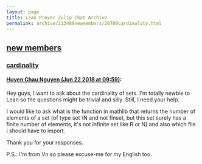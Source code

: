 ```yaml
---
layout: page
title: Lean Prover Zulip Chat Archive 
permalink: archive/113489newmembers/26709cardinality.html
---
```


## [new members](index.html)
### [cardinality](26709cardinality.html)

#### [Huyen Chau Nguyen (Jun 22 2018 at 09:59)](https://leanprover.zulipchat.com/#narrow/stream/113489-new%20members/topic/cardinality/near/128461029):
Hey guys, I want to ask about the cardinality of sets. I'm totally newbie to Lean so the questions might be trivial and silly. Still, I need your help. 

 I would like to ask what is the function in mathlib that returns the number of elements of a set (of type set \N and not finset, but this set  surely has a finite number of elements, it's not infinite set like R or N) and also which file i should have to import. 

Thank you for your responses. 

P.S.: I'm from Vn so please excuse-me for my English too.

